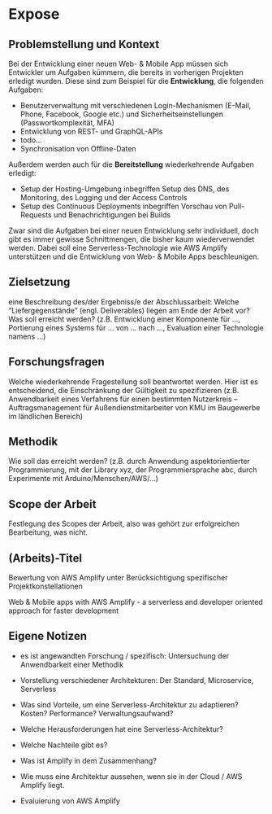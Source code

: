 # Expose

## Problemstellung und Kontext

Bei der Entwicklung einer neuen Web- & Mobile App müssen sich Entwickler um Aufgaben kümmern, die bereits in vorherigen Projekten erledigt wurden. Diese sind zum Beispiel für die **Entwicklung**, die folgenden Aufgaben:

- Benutzerverwaltung mit verschiedenen Login-Mechanismen (E-Mail, Phone, Facebook, Google etc.) und Sicherheitseinstellungen (Passwortkomplexität, MFA)
- Entwicklung von REST- und GraphQL-APIs
- todo...
- Synchronisation von Offline-Daten

Außerdem werden auch für die **Bereitstellung** wiederkehrende Aufgaben erledigt:

- Setup der Hosting-Umgebung inbegriffen Setup des DNS, des Monitoring, des Logging und der Access Controls
- Setup des Continuous Deployments inbegriffen Vorschau von Pull-Requests und Benachrichtigungen bei Builds

Zwar sind die Aufgaben bei einer neuen Entwicklung sehr individuell, doch gibt es immer gewisse Schnittmengen, die bisher kaum wiederverwendet werden. Dabei soll eine Serverless-Technologie wie AWS Amplify unterstützen und die Entwicklung von Web- & Mobile Apps beschleunigen.

## Zielsetzung
eine Beschreibung des/der Ergebniss/e der Abschlussarbeit: Welche “Liefergegenstände” (engl. Deliverables) liegen am Ende der Arbeit vor? Was soll erreicht werden? (z.B. Entwicklung einer Komponente für …, Portierung eines Systems für … von … nach …, Evaluation einer Technologie namens …)


## Forschungsfragen

Welche wiederkehrende Fragestellung soll beantwortet werden. Hier ist es entscheidend, die Einschränkung der Gültigkeit zu spezifizieren (z.B. Anwendbarkeit eines Verfahrens für einen bestimmten Nutzerkreis – Auftragsmanagement für Außendienstmitarbeiter von KMU im Baugewerbe im ländlichen Bereich)

## Methodik

Wie soll das erreicht werden? (z.B. durch Anwendung aspektorientierter Programmierung, mit der Library xyz, der Programmiersprache abc, durch Experimente mit Arduino/Menschen/AWS/…)

## Scope der Arbeit

Festlegung des Scopes der Arbeit, also was gehört zur erfolgreichen Bearbeitung, was nicht.

## (Arbeits)-Titel

Bewertung von AWS Amplify unter Berücksichtigung spezifischer Projektkonstellationen

Web & Mobile apps with AWS Amplify - a serverless and developer oriented approach for faster development

## Eigene Notizen

- es ist angewandten Forschung / spezifisch: Untersuchung der Anwendbarkeit einer Methodik

- Vorstellung verschiedener Architekturen: Der Standard, Microservice, Serverless
- Was sind Vorteile, um eine Serverless-Architektur zu adaptieren? Kosten? Performance? Verwaltungsaufwand?
- Welche Herausforderungen hat eine Serverless-Architektur? 
- Welche Nachteile gibt es?
- Was ist Amplify in dem Zusammenhang?
- Wie muss eine Architektur aussehen, wenn sie in der Cloud / AWS Amplify liegt.
- Evaluierung von AWS Amplify